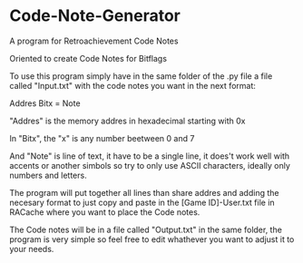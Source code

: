# Code-Note-Generator
A program for Retroachievement Code Notes

Oriented to create Code Notes for Bitflags

To use this program simply have in the same folder of the .py
file a file called "Input.txt" with the code notes you want
in the next format:

Addres Bitx = Note

"Addres" is the memory addres in hexadecimal starting with 0x

In "Bitx", the "x" is any number beetween 0 and 7

And "Note" is line of text, it have to be a single line, it
does't work well with accents or another simbols so try to 
only use ASCII characters, ideally only numbers and letters.

The program will put together all lines than share addres
and adding the necesary format to just copy and paste in 
the [Game ID]-User.txt file in RACache where you want to
place the Code notes.

The Code notes will be in a file called "Output.txt" in the
same folder, the program is very simple so feel free to edit
whathever you want to adjust it to your needs.
